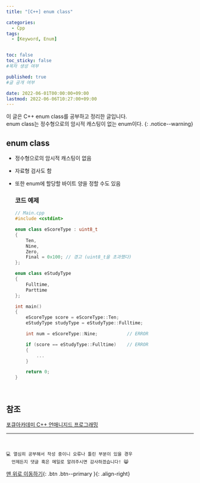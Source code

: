 ```yaml
---
title: "[C++] enum class" 

categories:
  - Cpp
tags:
  - [Keyword, Enum]


toc: false
toc_sticky: false
#목차 생성 여부

published: true
#글 공개 여부

date: 2022-06-01T00:00:00+09:00
lastmod: 2022-06-06T10:27:00+09:00
---
```


<!-- description : 25자에서 160자 사이 -->
이 글은 C++ enum class를 공부하고 정리한 글입니다.<br>
enum class는 정수형으로의 암시적 캐스팅이 없는 enum이다.
{: .notice--warning}

## enum class
- 정수형으로의 암시적 캐스팅이 없음
- 자료형 검사도 함
- 또한 enum에 할당할 바이트 양을 정할 수도 있음

  ### 코드 예제
  ```cpp
  // Main.cpp
  #include <cstdint>

  enum class eScoreType : uint8_t
  {
      Ten,
      Nine,
      Zero,
      Final = 0x100; // 경고 (uint8_t을 초과했다)
  };

  enum class eStudyType
  {
      Fulltime,
      Parttime
  };

  int main()
  {
      eScoreType score = eScoreType::Ten;
      eStudyType studyType = eStudyType::Fulltime;

      int num = eScoreType::Nine;           // ERROR

      if (score == eStudyType::Fulltime)    // ERROR
      {
          ...
      }

      return 0;
  }
  ```

<br>

## 참조
[포큐아카데미 C++ 언매니지드 프로그래밍](https://pocu-ko.teachable.com/p/comp3200)

***
<br>

    💻 열심히 공부해서 작성 중이니 오류나 틀린 부분이 있을 경우 
      언제든지 댓글 혹은 메일로 알려주시면 감사하겠습니다! 😸


[맨 위로 이동하기](#){: .btn .btn--primary }{: .align-right}